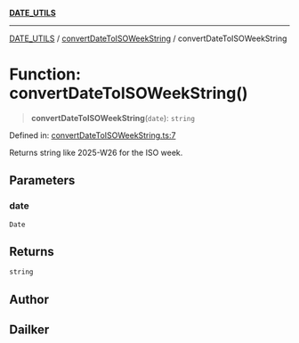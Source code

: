 [**DATE_UTILS**](../../README.md)

***

[DATE_UTILS](../../README.md) / [convertDateToISOWeekString](../README.md) / convertDateToISOWeekString

# Function: convertDateToISOWeekString()

> **convertDateToISOWeekString**(`date`): `string`

Defined in: [convertDateToISOWeekString.ts:7](https://github.com/dailker/everyutil/blob/bb767aea9d58118889b305a48f8f36431b1abbeb/src/date/convertDateToISOWeekString.ts#L7)

Returns string like 2025-W26 for the ISO week.

## Parameters

### date

`Date`

## Returns

`string`

## Author

## Dailker
